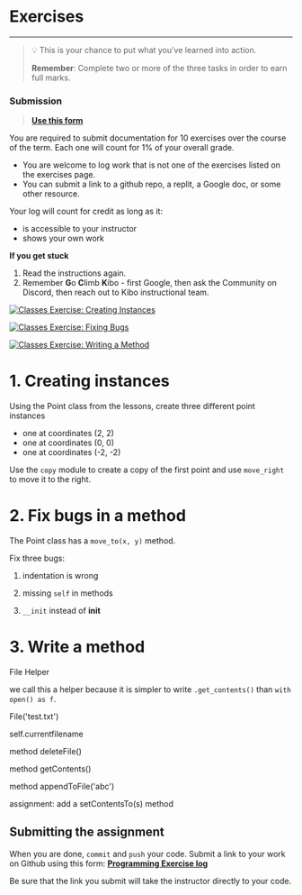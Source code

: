# Exercises

---

> 💡 This is your chance to put what you’ve learned into action.
>
> **Remember**: Complete two or more of the three tasks in order to earn full marks.

### Submission

> **[Use this form](https://forms.gle/UbWLpo86JsWxrpNe9)**

You are required to submit documentation for 10 exercises over the
course of the term. Each one will count for 1%
of your overall grade.

* You are welcome to log work that is not one of the exercises listed on the 
exercises page.
* You can submit a link to a github repo, a replit, a Google doc, or some other 
resource.

Your log will count for credit as long as it:
- is accessible to your instructor
- shows your own work

<aside>

**If you get stuck**
1. Read the instructions again.
2. Remember **G**o **C**limb **K**ibo - first Google, then ask the Community on Discord, then reach out to Kibo instructional team.

</aside>




<a href="https://classroom.github.com/a/Zors5n83" target="_blank"><img src="https://img.shields.io/static/v1?label=Open%20Project&message=Classes%20Exercise:%20Creating%20Instances&color=blue" alt="Classes Exercise: Creating Instances" /></a>
<!-- https://github.com/kibo-programming-2-jan-23/classes-exercise-creating-instances -->

<a href="https://classroom.github.com/a/NxxxDvIJ" target="_blank"><img src="https://img.shields.io/static/v1?label=Open%20Project&message=Classes%20Exercise:%20Fixing%20Bugs&color=blue" alt="Classes Exercise: Fixing Bugs" /></a>
<!-- https://github.com/kibo-programming-2-jan-23/classes-exercise-fixing-bugs
 -->

<a href="https://classroom.github.com/a/Arc0Vkqh" target="_blank"><img src="https://img.shields.io/static/v1?label=Open%20Project&message=Classes%20Exercise:%20Writing%20a%20Method&color=blue" alt="Classes Exercise: Writing a Method" /></a>
<!-- https://github.com/kibo-programming-2-jan-23/classes-exercise-writing-a-method -->



# 1. Creating instances

Using the Point class from the lessons, create three different point instances
- one at coordinates (2, 2)
- one at coordinates (0, 0)
- one at coordinates (-2, -2)

Use the `copy` module to create a copy of the first point and use `move_right` to move it to the right.

# 2. Fix bugs in a method

The Point class has a `move_to(x, y)` method.

Fix three bugs:

1) indentation is wrong

2) missing `self` in methods

3) `__init` instead of __init__ 
 
# 3. Write a method

File Helper

we call this a helper because it is simpler to write `.get_contents()` than `with open() as f`.

File('test.txt')

self.currentfilename

method deleteFile()

method getContents()

method appendToFile('abc')

assignment: add a setContentsTo(s) method

## Submitting the assignment

When you are done, `commit` and `push` your code. Submit a link to your work on
Github using this form: **[Programming Exercise log](https://forms.gle/UbWLpo86JsWxrpNe9)**

Be sure that the link you submit will take the instructor directly to your code.
